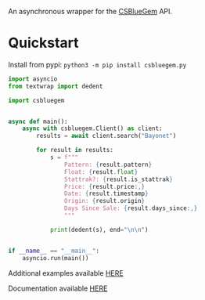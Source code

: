 An asynchronous wrapper for the [CSBlueGem](https://csbluegem.com) API.

# Quickstart

Install from pypi: `python3 -m pip install csbluegem.py`

```py
import asyncio
from textwrap import dedent

import csbluegem


async def main():
    async with csbluegem.Client() as client:
        results = await client.search("Bayonet")

        for result in results:
            s = f"""
                Pattern: {result.pattern}
                Float: {result.float}
                Stattrak?: {result.is_stattrak}
                Price: {result.price:,}
                Date: {result.timestamp}
                Origin: {result.origin}
                Days Since Sale: {result.days_since:,}
                """

            print(dedent(s), end="\n\n")


if __name__ == "__main__":
    asyncio.run(main())
```

Additional examples available [HERE](https://github.com/fretgfr/csbluegem.py/tree/master/examples)

Documentation available [HERE](https://csbluegempy.readthedocs.io/en/latest/)
